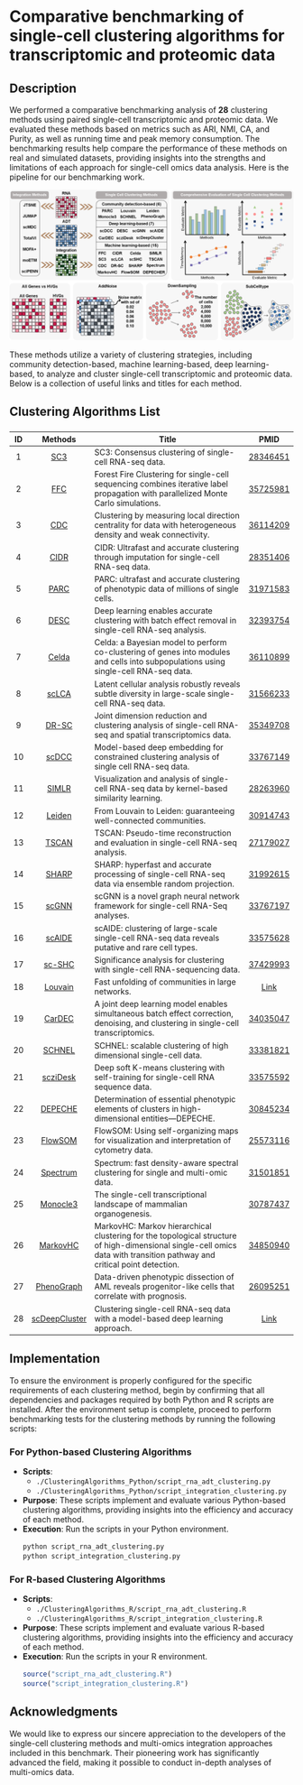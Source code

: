 # Comparative benchmarking of single-cell clustering algorithms for transcriptomic and proteomic data

## Description
We performed a comparative benchmarking analysis of **28** clustering methods using paired single-cell transcriptomic and proteomic data. We evaluated these methods based on metrics such as ARI, NMI, CA, and Purity, as well as running time and peak memory consumption. The benchmarking results help compare the performance of these methods on real and simulated datasets, providing insights into the strengths and limitations of each approach for single-cell omics data analysis. Here is the pipeline for our benchmarking work.

![Pipeline](pipeline.png)

These methods utilize a variety of clustering strategies, including community detection-based, machine learning-based, deep learning-based, to analyze and cluster single-cell transcriptomic and proteomic data. Below is a collection of useful links and titles for each method.

## Clustering Algorithms List
### 
|ID | Methods                                                                 | Title                                                                                                               |PMID|
|:-------:|:------------------------------------------------------------------------:|---------------------------------------------------------------------------------------------------------------------|:--:|
|1| [SC3](https://bioconductor.org/packages/release/bioc/html/SC3.html)  | SC3: Consensus clustering of single-cell RNA-seq data.                                                              |[28346451](https://pubmed.ncbi.nlm.nih.gov/28346451/)|
|2| [FFC](https://github.com/gersteinlab/forest-fire-clustering)         | Forest Fire Clustering for single-cell sequencing combines iterative label propagation with parallelized Monte Carlo simulations. |[35725981](https://pubmed.ncbi.nlm.nih.gov/35725981/)|
|3| [CDC](https://github.com/ZPGuiGroupWhu/ClusteringDirectionCentrality) | Clustering by measuring local direction centrality for data with heterogeneous density and weak connectivity.      |[36114209](https://pubmed.ncbi.nlm.nih.gov/36114209/)|
|4| [CIDR](https://github.com/VCCRI/CIDR)                                | CIDR: Ultrafast and accurate clustering through imputation for single-cell RNA-seq data.                            |[28351406](https://pubmed.ncbi.nlm.nih.gov/28351406/)|
|5| [PARC](https://github.com/ShobiStassen/PARC)                          | PARC: ultrafast and accurate clustering of phenotypic data of millions of single cells.                            |[31971583](https://pubmed.ncbi.nlm.nih.gov/31971583/)|
|6| [DESC](https://eleozzr.github.io/desc/)                               | Deep learning enables accurate clustering with batch effect removal in single-cell RNA-seq analysis.               |[32393754](https://pubmed.ncbi.nlm.nih.gov/32393754/)|
|7| [Celda](https://github.com/campbio/celda)                            | Celda: a Bayesian model to perform co-clustering of genes into modules and cells into subpopulations using single-cell RNA-seq data. |[36110899](https://pubmed.ncbi.nlm.nih.gov/36110899/)|
|8| [scLCA](https://bitbucket.org/scLCA/single_cell_lca/src/master/)     | Latent cellular analysis robustly reveals subtle diversity in large-scale single-cell RNA-seq data.                 |[31566233](https://pubmed.ncbi.nlm.nih.gov/31566233/)|
|9| [DR-SC](https://github.com/feiyoung/DR-SC.Analysis)                  | Joint dimension reduction and clustering analysis of single-cell RNA-seq and spatial transcriptomics data.          |[35349708](https://pubmed.ncbi.nlm.nih.gov/35349708/)|
|10| [scDCC](https://github.com/ttgump/scDCC)                             | Model-based deep embedding for constrained clustering analysis of single cell RNA-seq data.                        |[33767149](https://pubmed.ncbi.nlm.nih.gov/33767149/)|
|11| [SIMLR](https://www.bioconductor.org/packages/release/bioc/html/SIMLR.html) | Visualization and analysis of single-cell RNA-seq data by kernel-based similarity learning.                 |[28263960](https://pubmed.ncbi.nlm.nih.gov/28263960/)|
|12| [Leiden](https://scanpy.readthedocs.io/en/stable/)                    | From Louvain to Leiden: guaranteeing well-connected communities.                                                  |[30914743](https://pubmed.ncbi.nlm.nih.gov/30914743/)|
|13| [TSCAN](https://github.com/zji90/TSCAN)                              | TSCAN: Pseudo-time reconstruction and evaluation in single-cell RNA-seq analysis.                                  |[27179027](https://pubmed.ncbi.nlm.nih.gov/27179027/)|
|14| [SHARP](https://github.com/shibiaowan/SHARP)                         | SHARP: hyperfast and accurate processing of single-cell RNA-seq data via ensemble random projection.               |[31992615](https://pubmed.ncbi.nlm.nih.gov/31992615/)|
|15| [scGNN](https://github.com/juexinwang/scGNN)                         | scGNN is a novel graph neural network framework for single-cell RNA-Seq analyses.                                  |[33767197](https://pubmed.ncbi.nlm.nih.gov/33767197/)|
|16| [scAIDE](https://github.com/tinglabs/scAIDE)                         | scAIDE: clustering of large-scale single-cell RNA-seq data reveals putative and rare cell types.                   |[33575628](https://pubmed.ncbi.nlm.nih.gov/33575628/)|
|17| [sc-SHC](https://github.com/igrabski/sc-SHC)                         | Significance analysis for clustering with single-cell RNA-sequencing data.                                         |[37429993](https://pubmed.ncbi.nlm.nih.gov/37429993/)|
|18| [Louvain](https://scanpy.readthedocs.io/en/stable/)                   | Fast unfolding of communities in large networks.  |[Link](https://iopscience.iop.org/article/10.1088/1742-5468/2008/10/P10008/meta)|
|19| [CarDEC](https://github.com/jlakkis/CarDEC)                          | A joint deep learning model enables simultaneous batch effect correction, denoising, and clustering in single-cell transcriptomics. |[34035047](https://pubmed.ncbi.nlm.nih.gov/34035047/)|
|20| [SCHNEL](https://github.com/biovault/SCHNELpy)                        | SCHNEL: scalable clustering of high dimensional single-cell data.                                                  |[33381821](https://pubmed.ncbi.nlm.nih.gov/33381821/)|
|21| [scziDesk](https://github.com/xuebaliang/scziDesk)                   | Deep soft K-means clustering with self-training for single-cell RNA sequence data.                                  |[33575592](https://pubmed.ncbi.nlm.nih.gov/33575592/)|
|22| [DEPECHE](https://www.bioconductor.org/packages/release/bioc/html/DepecheR.html) | Determination of essential phenotypic elements of clusters in high-dimensional entities—DEPECHE.        |[30845234](https://pubmed.ncbi.nlm.nih.gov/30845234/)|
|23| [FlowSOM](https://github.com/SofieVG/FlowSOM)                        | FlowSOM: Using self-organizing maps for visualization and interpretation of cytometry data.                         |[25573116](https://pubmed.ncbi.nlm.nih.gov/25573116/)|
|24| [Spectrum](https://cran.r-project.org/web/packages/Spectrum/index.html) | Spectrum: fast density-aware spectral clustering for single and multi-omic data.                                 |[31501851](https://pubmed.ncbi.nlm.nih.gov/31501851/)|
|25| [Monocle3](https://cole-trapnell-lab.github.io/monocle3/docs/clustering/) | The single-cell transcriptional landscape of mammalian organogenesis.                                          |[30787437](https://pubmed.ncbi.nlm.nih.gov/30787437/)|
|26| [MarkovHC](https://github.com/ZhenyiWangTHU/MarkovHC)  | MarkovHC: Markov hierarchical clustering for the topological structure of high-dimensional single-cell omics data with transition pathway and critical point detection. |[34850940](https://pubmed.ncbi.nlm.nih.gov/34850940/)|
|27| [PhenoGraph](https://github.com/dpeerlab/PhenoGraph)                  | Data-driven phenotypic dissection of AML reveals progenitor-like cells that correlate with prognosis.               |[26095251](https://pubmed.ncbi.nlm.nih.gov/26095251/)|
|28| [scDeepCluster](https://github.com/ttgump/scDeepCluster_pytorch)     | Clustering single-cell RNA-seq data with a model-based deep learning approach.      |[Link](https://www.nature.com/articles/s42256-019-0037-0)|

## Implementation
To ensure the environment is properly configured for the specific requirements of each clustering method, begin by confirming that all dependencies and packages required by both Python and R scripts are installed. After the environment setup is complete, proceed to perform benchmarking tests for the clustering methods by running the following scripts:

### For Python-based Clustering Algorithms
- **Scripts**:
  - `./ClusteringAlgorithms_Python/script_rna_adt_clustering.py`
  - `./ClusteringAlgorithms_Python/script_integration_clustering.py`
- **Purpose**: These scripts implement and evaluate various Python-based clustering algorithms, providing insights into the efficiency and accuracy of each method.
- **Execution**: Run the scripts in your Python environment.
  ```bash
  python script_rna_adt_clustering.py
  python script_integration_clustering.py

### For R-based Clustering Algorithms
- **Scripts**:
  - `./ClusteringAlgorithms_R/script_rna_adt_clustering.R`
  - `./ClusteringAlgorithms_R/script_integration_clustering.R`
- **Purpose**: These scripts implement and evaluate various R-based clustering algorithms, providing insights into the efficiency and accuracy of each method.
- **Execution**: Run the scripts in your R environment.
  ```R
  source("script_rna_adt_clustering.R")
  source("script_integration_clustering.R")

## Acknowledgments
We would like to express our sincere appreciation to the developers of the single-cell clustering methods  and multi-omics integration approaches included in this benchmark. Their pioneering work has significantly advanced the field, making it possible to conduct in-depth analyses of multi-omics data.
